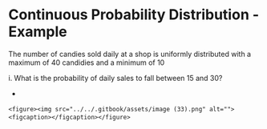# Continuous Probability Distribution - Example

The number of candies sold daily at a shop is uniformly distributed with a maximum of 40 candidies and a minimum of 10

i. What is the probability of daily sales to fall between 15 and 30?

*

    <figure><img src="../../.gitbook/assets/image (33).png" alt=""><figcaption></figcaption></figure>
